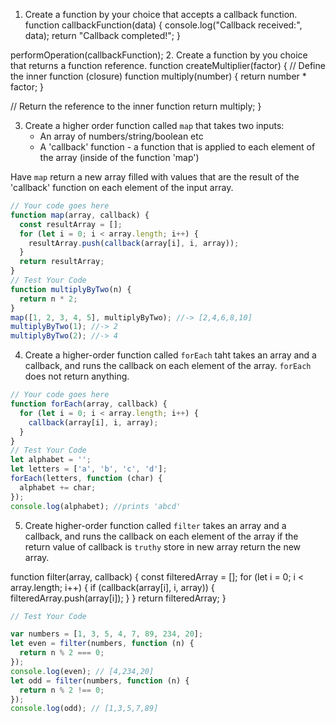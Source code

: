 1. Create a function by your choice that accepts a callback function.
function callbackFunction(data) {
  console.log("Callback received:", data);
  return "Callback completed!";
}

performOperation(callbackFunction);
2. Create a function by you choice that returns a function reference.
function createMultiplier(factor) {
  // Define the inner function (closure)
  function multiply(number) {
    return number * factor;
  }

  // Return the reference to the inner function
  return multiply;
}

3. Create a higher order function called `map` that takes two inputs:
   - An array of numbers/string/boolean etc
   - A 'callback' function - a function that is applied to each element of the array (inside of the function 'map')

Have `map` return a new array filled with values that are the result of the 'callback' function on each element of the input array.

```js
// Your code goes here
function map(array, callback) {
  const resultArray = [];
  for (let i = 0; i < array.length; i++) {
    resultArray.push(callback(array[i], i, array));
  }
  return resultArray;
}
// Test Your Code
function multiplyByTwo(n) {
  return n * 2;
}
map([1, 2, 3, 4, 5], multiplyByTwo); //-> [2,4,6,8,10]
multiplyByTwo(1); //-> 2
multiplyByTwo(2); //-> 4
```

4. Create a higher-order function called `forEach` taht takes an array and a callback, and runs the callback on each element of the array. `forEach` does not return anything.

```js
// Your code goes here
function forEach(array, callback) {
  for (let i = 0; i < array.length; i++) {
    callback(array[i], i, array);
  }
}
// Test Your Code
let alphabet = '';
let letters = ['a', 'b', 'c', 'd'];
forEach(letters, function (char) {
  alphabet += char;
});
console.log(alphabet); //prints 'abcd'
```

5. Create higher-order function called `filter` takes an array and a callback, and runs the callback on each element of the array if the return value of callback is `truthy` store in new array return the new array.

function filter(array, callback) {
  const filteredArray = [];
  for (let i = 0; i < array.length; i++) {
    if (callback(array[i], i, array)) {
      filteredArray.push(array[i]);
    }
  }
  return filteredArray;
}
```js
// Test Your Code

var numbers = [1, 3, 5, 4, 7, 89, 234, 20];
let even = filter(numbers, function (n) {
  return n % 2 === 0;
});
console.log(even); // [4,234,20]
let odd = filter(numbers, function (n) {
  return n % 2 !== 0;
});
console.log(odd); // [1,3,5,7,89]
```
